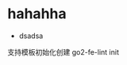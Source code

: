 <!--
 * @Author: PBHAHAHA 314709923@qq.com
 * @Date: 2023-07-14 21:36:05
 * @LastEditors: PBHAHAHA 314709923@qq.com
 * @LastEditTime: 2023-08-26 13:31:52
 * @FilePath: /go2-fe-lint/README.md
 * @Description: 这是默认设置,请设置`customMade`, 打开koroFileHeader查看配置 进行设置: https://github.com/OBKoro1/koro1FileHeader/wiki/%E9%85%8D%E7%BD%AE
-->
# hahahha

- dsadsa[](HTTPs)


支持模板初始化创建 go2-fe-lint init
